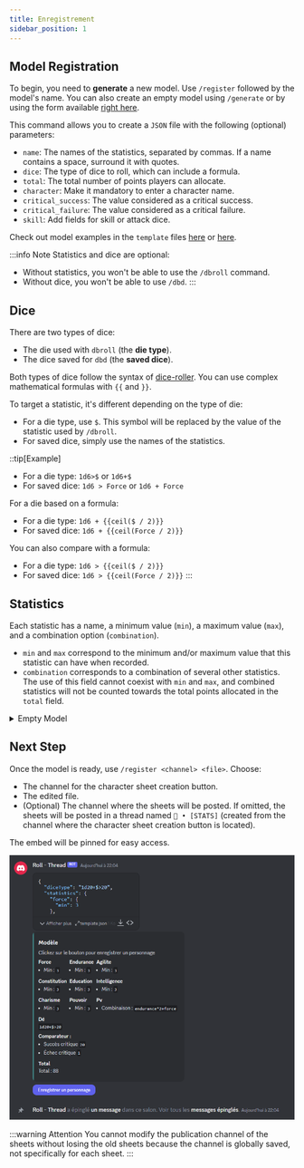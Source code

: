 ```yaml
---
title: Enregistrement
sidebar_position: 1
---
```

## Model Registration

To begin, you need to **generate** a new model. Use `/register` followed by the model's name. You can also create an empty model using `/generate` or by using the form available [right here](./form.mdx).

This command allows you to create a `JSON` file with the following (optional) parameters:

- `name`: The names of the statistics, separated by commas. If a name contains a space, surround it with quotes.
- `dice`: The type of dice to roll, which can include a formula.
- `total`: The total number of points players can allocate.
- `character`: Make it mandatory to enter a character name.
- `critical_success`: The value considered as a critical success.
- `critical_failure`: The value considered as a critical failure.
- `skill`: Add fields for skill or attack dice.

Check out model examples in the `template` files [here](https://github.com/Dicelette/discord-dicelette/tree/main/template) or [here](register/template).

:::info Note
Statistics and dice are optional:
- Without statistics, you won't be able to use the `/dbroll` command.
- Without dice, you won't be able to use `/dbd`.
:::

## Dice

There are two types of dice:

- The die used with `dbroll` (the **die type**).
- The dice saved for `dbd` (the **saved dice**).

Both types of dice follow the syntax of [dice-roller](https://dice-roller.github.io/documentation/). You can use complex mathematical formulas with `{{` and `}}`.

To target a statistic, it's different depending on the type of die:
- For a die type, use `$`. This symbol will be replaced by the value of the statistic used by `/dbroll`.
- For saved dice, simply use the names of the statistics.

::tip[Example]
- For a die type: `1d6>$` or `1d6+$`
- For saved dice: `1d6 > Force` or `1d6 + Force`

For a die based on a formula:
- For a die type: `1d6 + {{ceil($ / 2)}}`
- For saved dice: `1d6 + {{ceil(Force / 2)}}`

You can also compare with a formula:
- For a die type: `1d6 > {{ceil($ / 2)}}`
- For saved dice: `1d6 > {{ceil(Force / 2)}}`
:::

## Statistics

Each statistic has a name, a minimum value (`min`), a maximum value (`max`), and a combination option (`combination`).
- `min` and `max` correspond to the minimum and/or maximum value that this statistic can have when recorded.
- `combination` corresponds to a combination of several other statistics. The use of this field cannot coexist with `min` and `max`, and combined statistics will not be counted towards the total points allocated in the `total` field.

<details>
  <summary>Empty Model</summary>
  ```json
  {
  "charName": false,
  "statistics": {
    "NAME": {
      "min": 1,
	  "max": 20,
	  "combination": ""
    },
	"COMBINATION": {
	  "combination": "NAME*2"
    },
  },
  "diceType": "",
  "critical": {
    "failure": 0,
    "success": 0
  },
  "total": 0,
  "damage": {
    "NAME": ""
  }
}
```
</details> 

## Next Step

Once the model is ready, use `/register <channel> <file>`. Choose:

- The channel for the character sheet creation button.
- The edited file.
- (Optional) The channel where the sheets will be posted. If omitted, the sheets will be posted in a thread named `📝 • [STATS]` (created from the channel where the character sheet creation button is located).

The embed will be pinned for easy access.

![embed](/assets/register/embed_template.png)

:::warning Attention
You cannot modify the publication channel of the sheets without losing the old sheets because the channel is globally saved, not specifically for each sheet.
:::